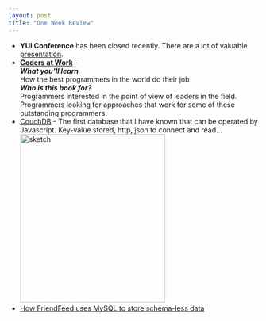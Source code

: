 ```yaml
---
layout: post
title: "One Week Review"
---
```


<ul>
	<li><strong>YUI Conference</strong> has been closed recently. There are a lot of valuable <a href="http://yuilibrary.com/yuiconf2009/">presentation</a>.</li>
	<li><strong><a href="http://www.douban.com/subject/3673223/">Coders at Work</a></strong> - <br /><em><strong>What you’ll learn</strong></em><br />
How the best programmers in the world do their job<br />
<em><strong>Who is this book for?</strong></em><br />
Programmers interested in the point of view of leaders in the field. Programmers looking for approaches that work for some of these outstanding programmers.</li>
	<li><a href="http://couchdb.apache.org/">CouchDB</a> - The first database that I have known that can be operated by Javascript. Key-value stored, http, json to connect and read... <br /><a href="http://www.freetofeel.com/2009/10/one-week-review/sketch/" rel="attachment wp-att-269"><img src="http://www.freetofeel.com/wp-content/uploads/2009/10/sketch.png" alt="sketch" title="sketch" width="292" height="340" class="aligncenter size-full wp-image-269" /></a></li>
	<li><a href="http://bret.appspot.com/entry/how-friendfeed-uses-mysql">How FriendFeed uses MySQL to store schema-less data</a><ul>
</li>
</ul>